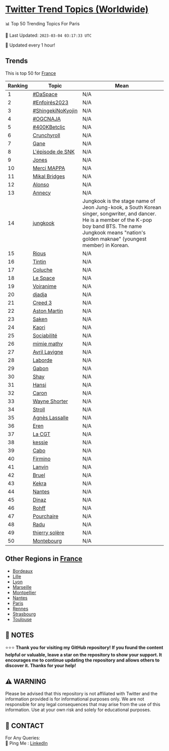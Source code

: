 [Twitter Trend Topics (Worldwide)](https://github.com/ErcinDedeoglu/Twitter-Trend-Topics)
==========


📊 Top 50 Trending Topics For Paris

📆 Last Updated: `2023-03-04 03:17:33 UTC`

🔧 Updated every 1 hour!


## Trends

This is top 50 for [France](</France>)

| Ranking | Topic | Mean |
| ------- | ------------ | ------------ |
| 1 | [#DaSpace](http://twitter.com/search?q=%23DaSpace) | N/A |
| 2 | [#Enfoirés2023](http://twitter.com/search?q=%23Enfoir%c3%a9s2023) | N/A |
| 3 | [#ShingekiNoKyojin](http://twitter.com/search?q=%23ShingekiNoKyojin) | N/A |
| 4 | [#OGCNAJA](http://twitter.com/search?q=%23OGCNAJA) | N/A |
| 5 | [#400KBetclic](http://twitter.com/search?q=%23400KBetclic) | N/A |
| 6 | [Crunchyroll](http://twitter.com/search?q=Crunchyroll) | N/A |
| 7 | [Gane](http://twitter.com/search?q=Gane) | N/A |
| 8 | [L'épisode de SNK](http://twitter.com/search?q=L%27%c3%a9pisode+de+SNK) | N/A |
| 9 | [Jones](http://twitter.com/search?q=Jones) | N/A |
| 10 | [Merci MAPPA](http://twitter.com/search?q=Merci+MAPPA) | N/A |
| 11 | [Mikal Bridges](http://twitter.com/search?q=Mikal+Bridges) | N/A |
| 12 | [Alonso](http://twitter.com/search?q=Alonso) | N/A |
| 13 | [Annecy](http://twitter.com/search?q=Annecy) | N/A |
| 14 | [jungkook](http://twitter.com/search?q=jungkook) | Jungkook is the stage name of Jeon Jung-kook, a South Korean singer, songwriter, and dancer. He is a member of the K-pop boy band BTS. The name Jungkook means "nation's golden maknae" (youngest member) in Korean. |
| 15 | [Rious](http://twitter.com/search?q=Rious) | N/A |
| 16 | [Tintin](http://twitter.com/search?q=Tintin) | N/A |
| 17 | [Coluche](http://twitter.com/search?q=Coluche) | N/A |
| 18 | [Le Space](http://twitter.com/search?q=Le+Space) | N/A |
| 19 | [Voiranime](http://twitter.com/search?q=Voiranime) | N/A |
| 20 | [djadja](http://twitter.com/search?q=djadja) | N/A |
| 21 | [Creed 3](http://twitter.com/search?q=Creed+3) | N/A |
| 22 | [Aston Martin](http://twitter.com/search?q=Aston+Martin) | N/A |
| 23 | [Saken](http://twitter.com/search?q=Saken) | N/A |
| 24 | [Kaori](http://twitter.com/search?q=Kaori) | N/A |
| 25 | [Sociabilité](http://twitter.com/search?q=Sociabilit%c3%a9) | N/A |
| 26 | [mimie mathy](http://twitter.com/search?q=mimie+mathy) | N/A |
| 27 | [Avril Lavigne](http://twitter.com/search?q=Avril+Lavigne) | N/A |
| 28 | [Laborde](http://twitter.com/search?q=Laborde) | N/A |
| 29 | [Gabon](http://twitter.com/search?q=Gabon) | N/A |
| 30 | [Shay](http://twitter.com/search?q=Shay) | N/A |
| 31 | [Hansi](http://twitter.com/search?q=Hansi) | N/A |
| 32 | [Caron](http://twitter.com/search?q=Caron) | N/A |
| 33 | [Wayne Shorter](http://twitter.com/search?q=Wayne+Shorter) | N/A |
| 34 | [Stroll](http://twitter.com/search?q=Stroll) | N/A |
| 35 | [Agnès Lassalle](http://twitter.com/search?q=Agn%c3%a8s+Lassalle) | N/A |
| 36 | [Eren](http://twitter.com/search?q=Eren) | N/A |
| 37 | [La CGT](http://twitter.com/search?q=La+CGT) | N/A |
| 38 | [kessie](http://twitter.com/search?q=kessie) | N/A |
| 39 | [Cabo](http://twitter.com/search?q=Cabo) | N/A |
| 40 | [Firmino](http://twitter.com/search?q=Firmino) | N/A |
| 41 | [Lanvin](http://twitter.com/search?q=Lanvin) | N/A |
| 42 | [Bruel](http://twitter.com/search?q=Bruel) | N/A |
| 43 | [Kekra](http://twitter.com/search?q=Kekra) | N/A |
| 44 | [Nantes](http://twitter.com/search?q=Nantes) | N/A |
| 45 | [Dinaz](http://twitter.com/search?q=Dinaz) | N/A |
| 46 | [Rohff](http://twitter.com/search?q=Rohff) | N/A |
| 47 | [Pourchaire](http://twitter.com/search?q=Pourchaire) | N/A |
| 48 | [Radu](http://twitter.com/search?q=Radu) | N/A |
| 49 | [thierry solère](http://twitter.com/search?q=thierry+sol%c3%a8re) | N/A |
| 50 | [Montebourg](http://twitter.com/search?q=Montebourg) | N/A |



## Other Regions in [France](</France>)

* [Bordeaux](</France/Bordeaux.md>)
* [Lille](</France/Lille.md>)
* [Lyon](</France/Lyon.md>)
* [Marseille](</France/Marseille.md>)
* [Montpellier](</France/Montpellier.md>)
* [Nantes](</France/Nantes.md>)
* [Paris](</France/Paris.md>)
* [Rennes](</France/Rennes.md>)
* [Strasbourg](</France/Strasbourg.md>)
* [Toulouse](</France/Toulouse.md>)



## 📝 NOTES

⭐⭐⭐ **Thank you for visiting my GitHub repository! If you found the content helpful or valuable, leave a star on the repository to show your support. It encourages me to continue updating the repository and allows others to discover it. Thanks for your help!**


## ⚠️ WARNING

Please be advised that this repository is not affiliated with Twitter and the information provided is for informational purposes only. We are not responsible for any legal consequences that may arise from the use of this information. Use at your own risk and solely for educational purposes.


## 📨 CONTACT

 For Any Queries:  
            🏓 Ping Me : [LinkedIn](https://www.linkedin.com/in/ercindedeoglu/)
